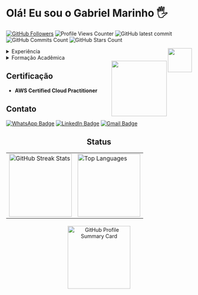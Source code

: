 # Olá! Eu sou o Gabriel Marinho 🖐️
[![GitHub Followers](https://img.shields.io/github/followers/GabrielFMarinho.svg?style=social&label=Follow&maxAge=2592000)](https://github.com/GabrielFMarinho?tab=followers)
![Profile Views Counter](https://komarev.com/ghpvc/?username=GabrielFMarinho)
![GitHub latest commit](https://badgen.net/github/last-commit/GabrielFMarinho/GabrielFMarinho/?icon=github&color=red)
![GitHub Commits Count](https://badgen.net/github/commits/GabrielFMarinho/GabrielFMarinho/?icon=github&color=green)
![GitHub Stars Count](https://badgen.net/github/stars/GabrielFMarinho/GabrielFMarinho/?icon=github&color=yellow)

   <img src="https://miro.medium.com/v2/resize:fit:342/1*rpYyNZvqfFej0FgWEW5p9Q.png" min-width="65px" max-width="65px" width="65px" align="right">  
 <details>
    <summary>Experiência</summary>
    
- **Desenvolvedor de Software** na Cubos Academy (jul 2023 - dez 2023)
  - Desenvolvimento Back-end (![Javascript Icon](https://img.icons8.com/color/16/000000/javascript--v1.png) Javascript, ![Node.js Icon](https://img.icons8.com/color/16/000000/nodejs.png) Node.js e pacotes npm)
  - Desenvolvimento de APIs Rest
  - Experiência com projeção de banco de dados utilizando ![SQL Icon](https://img.icons8.com/color/16/000000/sql.png) SQL
  - Experiência com ![Git Icon](https://img.icons8.com/color/16/000000/git.png) Git e ![GitHub Icon](https://img.icons8.com/color/16/000000/github.png) Git Hub
  - Experiência com metodologias ágeis
    
  </details>

 <details>
    <summary>Formação Acadêmica</summary>
    
- **Bacharelado em Engenharia de Software** na Estácio (set 2022 - set 2026)
  - Cubos Academy Desenvolvedor de Software Back-end jun de 2023 - nov de 2023
  - Escola da Nuvem Curso de Formação Computação em Nuvem, AWS Fundamentos set de 2023 - dez de 2023
        
  </details>


   <img src="https://images.credly.com/images/00634f82-b07f-4bbd-a6bb-53de397fc3a6/twitter_thumb_201604_image.png" min-width="150px" max-width="150px" width="150px" align="right">
## Certificação
- **AWS Certified Cloud Practitioner**

## Contato

[![WhatsApp Badge](https://img.shields.io/badge/WhatsApp-25D366?style=for-the-badge&logo=whatsapp&logoColor=white)](https://wa.me/5532984681942)
[![LinkedIn Badge](https://img.shields.io/badge/LinkedIn-0077B5?style=for-the-badge&logo=linkedin&logoColor=white)](https://www.linkedin.com/in/gabriel-marinho95/)
[![Gmail Badge](https://img.shields.io/badge/Gmail-D14836?style=for-the-badge&logo=gmail&logoColor=white)](mailto:gabriel18marinho@gmail.com)

<div style="text-align: center;">

  <h2> Status</h2>

  <table style="margin: 0 auto;" align="center">
    <tr>
      <td>
        <img height="170px" src="https://github-readme-streak-stats.herokuapp.com/?user=GabrielFMarinho&theme=react&hide_border=false" alt="GitHub Streak Stats"/>
      </td>
      <td>
        <img height="170px" src="https://github-readme-stats.vercel.app/api/top-langs/?username=GabrielFMarinho&layout=compact&theme=react&count_private=true" alt="Top Languages"/>
      </td>
    </tr>
  </table>

</div>
  <div style="margin: 20px auto; text-align: center; display: flex; justify-content: center;">
    <a href="https://github.com/GabrielFMarinho">
      <img height="170px" src="https://github-profile-summary-cards.vercel.app/api/cards/profile-details?username=GabrielFMarinho&theme=nord_dark" alt="GitHub Profile Summary Card"/>
    </a>
  </div>
